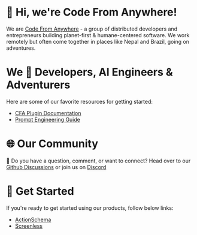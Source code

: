 # 👋 Hi, we're Code From Anywhere!

We are [Code From Anywhere](https://codefromanywhere.com/) - a group of distributed developers and entrepreneurs building planet-first & humane-centered software. We work remotely but often come together in places like Nepal and Brazil, going on adventures.

# We 🤍 Developers, AI Engineers & Adventurers

Here are some of our favorite resources for getting started:

- [CFA Plugin Documentation](https://docs.codefromanywhere.com/)
- [Prompt Engineering Guide](https://github.com/CodeFromAnywhere/prompt-engineering)

 # 🌐 Our Community

💭 Do you have a question, comment, or want to connect? Head over to our [Github Discussions](https://github.com/orgs/codefromanywhere/discussions) or join us on [Discord](https://discord.gg/56yJzjJjHu)

# 🚀 Get Started

If you're ready to get started using our products, follow below links:

- [ActionSchema](https://actionschema.com)
- [Screenless](https://screenless.org)
